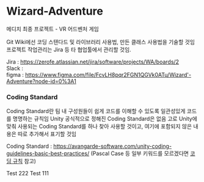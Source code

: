 # Wizard-Adventure

메디치 최종 프로젝트 - VR 어드벤처 게임

Git Wiki에선 코딩 스탠다드 및 라이브러리 사용법, 만든 클래스 사용법을 기술할 것임
프로젝트 작업관리는 Jira 등 타 협업툴에서 관리할 것임. 

Jira : https://zerofe.atlassian.net/jira/software/projects/WA/boards/2 <BR>
Slack : <BR>
figma : https://www.figma.com/file/FcvLH8pqr2FGN1QGVk0ATu/Wizard'-Adventure?node-id=0%3A1

### Coding Standard

Coding Standard란 팀 내 구성원들이 쉽게 코드를 이해할 수 있도록 일관성있게 코드를 명명하는 규칙임
Unity 공식적으로 정해진 Coding Standard은 없음
고로 Unity에 맞춰 사용되는 Coding Standard를 하나 찾아 사용할 것이고, 여기에 포함되지 않은 내용은 따로 추가해서 표기할 것임

Coding Standard : https://avangarde-software.com/unity-coding-guidelines-basic-best-practices/
(Pascal Case 등 일부 키워드를 모르겠다면 [코딩 규칙](https://docs.microsoft.com/ko-kr/dotnet/csharp/fundamentals/coding-style/coding-conventions) 참고)

Test 222
Test 111
